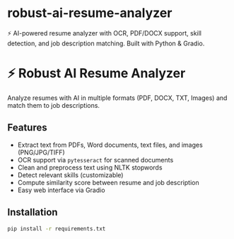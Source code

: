 # robust-ai-resume-analyzer
⚡ AI-powered resume analyzer with OCR, PDF/DOCX support, skill detection, and job description matching. Built with Python &amp; Gradio.

# ⚡ Robust AI Resume Analyzer

Analyze resumes with AI in multiple formats (PDF, DOCX, TXT, Images) and match them to job descriptions.

## Features
- Extract text from PDFs, Word documents, text files, and images (PNG/JPG/TIFF)
- OCR support via `pytesseract` for scanned documents
- Clean and preprocess text using NLTK stopwords
- Detect relevant skills (customizable)
- Compute similarity score between resume and job description
- Easy web interface via Gradio

## Installation
```bash
pip install -r requirements.txt
